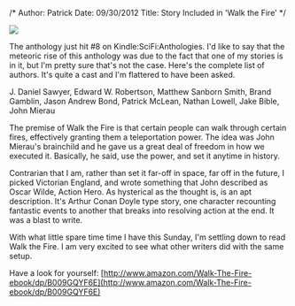 /*
Author: Patrick
Date: 09/30/2012
Title: Story Included in 'Walk the Fire'
*/

[![](http://www.patrickemclean.com/wp-content/uploads/2012/09/Walk-The-Fire_-J.-Daniel-SawyerEdward-W.-RobertsonMatthew-Sanborn-SmithBrand-GamblinJason-Andrew-BondPatrick-McLeanNathan-LowellJake-BibleJohn-Mierau_-Amazon.com_-Kindle-Store.jpg)](http://www.patrickemclean.com/wp-content/uploads/2012/09/Walk-The-Fire_-J.-Daniel-SawyerEdward-W.-RobertsonMatthew-Sanborn-SmithBrand-GamblinJason-Andrew-BondPatrick-McLeanNathan-LowellJake-BibleJohn-Mierau_-Amazon.com_-Kindle-Store.jpg)

The anthology just hit #8 on Kindle:SciFi:Anthologies. I'd like to say that the meteoric rise of this anthology was due to the fact that one of my stories is in it, but I'm pretty sure that's not the case. Here's the complete list of authors. It's quite a cast and I'm flattered to have been asked.

J. Daniel Sawyer, Edward W. Robertson, Matthew Sanborn Smith, Brand Gamblin, Jason Andrew Bond, Patrick McLean, Nathan Lowell, Jake Bible, John Mierau

The premise of Walk the Fire is that certain people can walk through certain fires, effectively granting them a teleportation power. The idea was John Mierau's brainchild and he gave us a great deal of freedom in how we executed it. Basically, he said, use the power, and set it anytime in history.

Contrarian that I am, rather than set it far-off in space, far off in the future, I picked Victorian England, and wrote something that John described as Oscar Wilde, Action Hero. As hysterical as the thought is, is an apt description. It's Arthur Conan Doyle type story, one character recounting fantastic events to another that breaks into resolving action at the end. It was a blast to write.

With what little spare time time I have this Sunday, I'm settling down to read Walk the Fire. I am very excited to see what other writers did with the same setup.

Have a look for yourself: [http://www.amazon.com/Walk-The-Fire-ebook/dp/B009GQYF6E](http://www.amazon.com/Walk-The-Fire-ebook/dp/B009GQYF6E)
